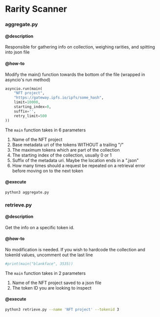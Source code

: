 # Rarity Scanner

### aggregate.py

#### @description

Responsible for gathering info on collection, weighing rarities, and spitting into json file

#### @how-to

Modify the main() function towards the bottom of the file (wrapped in asyncio's run method)

```py
asyncio.run(main(
    "NFT project",
    "https://gateway.ipfs.io/ipfs/some_hash",
    limit=10000,
    starting_index=0,
    suffix='',
    retry_limit=500
))
```

The `main` function takes in 6 parameters

1. Name of the NFT project
2. Base metadata uri of the tokens WITHOUT a trailing "/"
3. The maximum tokens which are part of the collection
4. The starting index of the collection, usually 0 or 1
5. Suffix of the metadata uri. Maybe the location ends in a ".json"
6. How many times should a request be repeated on a retrieval error before moving on to the next token

#### @execute

```sh
python3 aggregate.py
```

### retrieve.py

#### @description

Get the info on a specific token id.

#### @how-to

No modification is needed. If you wish to hardcode the collection and tokenId values, uncomment out the last line

```py
#print(main("blankface", 3535))
```

The `main` function takes in 2 parameters

1. Name of the NFT project saved to a json file
2. The token ID you are looking to inspect

#### @execute

```sh
python3 retrieve.py --name 'NFT project' --tokenid 3
```
